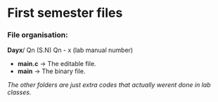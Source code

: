 # First semester files
### File organisation:

   **Dayx**/ Qn (S.N) Qn - x (lab manual number)
  - **main.c** -> The editable file.
  - **main**  -> The binary file.


*The other folders are just extra codes that actually werent done in lab classes.*
